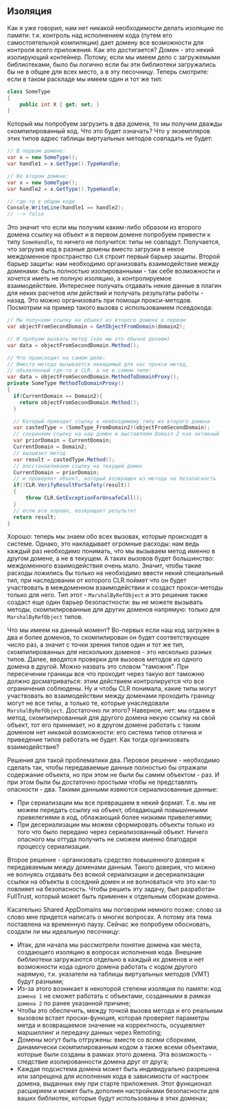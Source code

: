 ## Изоляция

Как я уже говорил, нам нет никакой необходимости делать изоляцию по памяти: т.к. контроль над исполнением кода (путем его самостоятельной компиляции) дает домену все возможности для контроля всего приложения. Как это достигается? Домен - это некий изолирующий контейнер. Потому, если мы имеем дело с загружемыми библиотеками, было бы логично если бы эти библиотеки загружались бы не в общее для всех место, а в эту песочницу. Теперь смотрите: если в таком раскладе мы имеем один и тот же тип:

```csharp
class SomeType
{
    public int X { get; set; }
}
```

Который мы попробуем загрузить в два домена, то мы получим дважды скомпилированный код. Что это будет означать? Что у экземпляров этих типов адрес таблицы виртуальных методов совпадать не будет:

```csharp
// В первом домене:
var x = new SomeType();
var handle1 = x.GetType().TypeHandle;

// Во втором домене:
var x = new SomeType();
var handle2 = x.GetType().TypeHandle;

// где-то в общем коде
Console.WriteLine(handle1 == handle2);
// --> false
```

Это значит что если мы получим каким-либо образом из второго домена ссылку на объект и в первом домене попробуем привести к типу `SomeHandle`, то ничего не получится: типы не совпадут. Получается, что загрузив код в разные домены вместо загрузки в некое междоменное пространство `CLR` строит первый барьер защиты. Второй барьер защиты: нам необходимо организовать взаимодействие между доменами: быть полностью изолированными - так себе возможности и хочется иметь не полную изоляцию, а контролируемое взаимодействие. Интереснее получать отдавать некие данные в плагин для неких расчетов или действий и получать результаты работы - назад. Это можно организовать при помощи прокси-методов. Посмотрим на пример такого вызова с использованием псевдокода:

```csharp
// Мы получаем ссылку на объект из второго домена в первом
var objectFromSecondDomain = GetObjectFromDomain(domain2);

// И пробуем вызвать метод (как мы это обычно делаем)
var data = objectFromSecondDomain.Method();

// Что происходит на самом деле:
// Вместо метода вызывается невидимый для нас прокси метод,
// объявленный где-то в CLR, а не в самом типе:
var data = objectFromSecondDomain.MethodToDomainProxy();
private SomeType MethodToDomainProxy()
{
  if(CurrentDomain == Domain2){
    return objectFromSecondDomain.Method();
  }

  // Который приводит ссылку к необходимому типу из второго домена
  var castedType = (SomeType_FromDomain2)(objectFromSecondDomain);
  // сохраняем ссылку на наш домен и выставляем Domain 2 как активный
  var priorDomain = CurrentDomain;
  CurrentDomain = Domain2;
  // вызывает метод
  var result = castedType.Method();
  // восстанавливаем ссылку на текущий домен
  CurrentDomain = priorDomain;
  // и проверяет объект, который возвращен из метода на безопасность
  if(!CLR.VerifyResultForSafety(result))
  {
      throw CLR.GetExceptionForUnsafeCall();
  }
  // если все хорошо, возвращает результат
  return result;
}
```

Хорошо: теперь мы знаем обо всех вызовах, которые происходят в системе. Однако, это накладывает огромные расходы: нам ведь каждый раз необходимо понимать, что мы вызываем метод именно в другом домене, а не в текущем. А таких вызовов будет большинство: междоменного взаимодействия очень мало. Значит, чтобы такие расходы ложились бы только на необходимо ввести некий специальный тип, при наследовании от которого CLR поймет что он будет участвовать в междоменном взаимодействии и создаст прокси-методы только для него. Тип этот - `MarshalByRefObject` и это решение также создаст еще один барьер безопастности: вы не можете вызывать методы, скомпилированные для других доменов напрямую: только для `MarshalByRefObject` типов.

Что мы имеем на данный момент? Во-первых если наш код загружен в два и более доменов, то скомпилирован он будет соответствующее число раз, а значит с точки зрения типов один и тот же тип, скомпилированных для нескольких доменов - это несколько разных типов. Далее, вводятся проверки для вызовов методов из одного домена в другой. Можно назвать это словом "таможня". При пересечении границы все что проходит через такую вот таможню должно досматриваться: этим действием контролируется что все ограничения соблюдены. Ну и чтобы CLR понимала, какие типы могут участвовать во взаимодействии между доменами проходить границу могут не все типы, а только те, которые унаследовали `MarshalByRefObject`. Достаточно ли этого? Наверное, нет: мы отдаем в метод, скомпилированный для другого домена некую ссылку на свой объект, тот его принимает, но в другом домене работать с таким доменом нет никакой возможности: его система типов отлична и приведение типов работать не будет. Как тогда организовать взаимодействие?

Решения для такой проблематики два. Перовое решение - необходимо сделать так, чтобы передаваемые данные полностью бы отражали содержание объекта, но при этом не были бы самим объектом - раз. И при этом были бы достаточно простыми чтобы не представлять опасности - два. Такими данными язвяются сериализованные данные:

- При сериализации мы все превращаем в некий формат. Т.е. мы не можем передать ссылку на объект, обладающий *повышенными* привелегиями в код, облажающий более низкими привелегиями;
- При десериализации мы можем сформировать объекты только из того что было передано через сериализованный объект. Ничего опасного мы оттуда получить не сможем именно благодаря процессу сериализации.

Второе решение - организовать средство повышенного доверия к передаваемым между доменами данным. Такого доверия, что можно не волнуясь отдавать без всякой сериализации и десериализации ссылки на объекты в соседний домен и не волноваться что это как-то повлияет на безопасность. Чтобы решить эту задачу, был разработан FullTrust, который может быть применен к отдельным сборкам домена.

Касательно Shared AppDomains мы поговорим немного позже: слово за слово мне придется написать о многих вопросах. А потому эта тема поставлена на временную паузу. Сейчас же попробуем обосновать, создали ли мы идеальную песочницу:

- Итак, для начала мы рассмотрели понятие домена как места, создающего изоляцию в вопросах исполнения кода. Внешние библиотеки загружаются отдельно в каждый их доменов и нет возможности кода одного домена работать с кодом другого нарямую, т.к. указатели на таблицы виртуальных методов (VMT) будут разными;
- Из-за этого возникает в некоторой степени изоляция по памяти: код `домена 1` не сможет работать с объектами, созданными в рамках `домена 2` по ранее указанной причине;
- Чтобы это обеспечить, между точкой вызова метода и его реальным вызовом встает проски-функция, которая проверяет параметры метда и возвращаемое значение на корректность, осущевляет маршиллинг и передачу данных через Remoting;
- Домены могут быть отгружены: вместе со всеми сборками, динамически скомпилированным кодом а также всеми объектами, которые были созданы в рамках этого домена. Эта возможость - следствие изолированности домена друг от друга;
- Каждая подсистема домена может быть индивидуально разрешена или запрещена для исполнения кода в зависимости от настроек домена, выданных ему при старте приложения. Этот функционал расширяем и может быть дополнен настройками безопасности для ваших библиотек, которые будут использованы в этих доменах;
